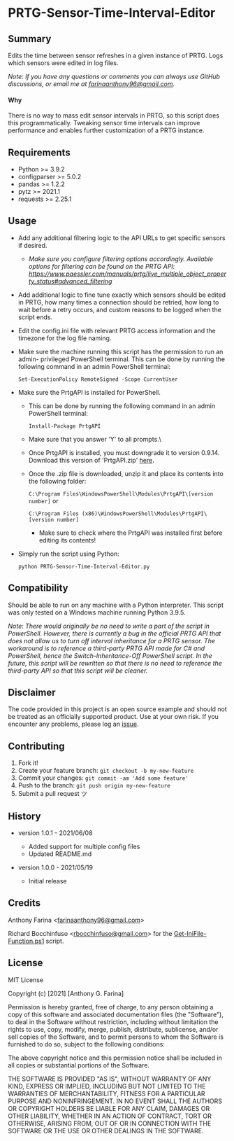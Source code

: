 # PRTG-Sensor-Time-Interval-Editor

## Summary
Edits the time between sensor refreshes in a given instance of PRTG. Logs
which sensors were edited in log files.

_Note: If you have any questions or comments you can always use GitHub
discussions, or email me at farinaanthony96@gmail.com._

#### Why
There is no way to mass edit sensor intervals in PRTG, so this script does this
programmatically. Tweaking sensor time intervals can improve performance and
enables further customization of a PRTG instance.

## Requirements
- Python >= 3.9.2
- configparser >= 5.0.2
- pandas >= 1.2.2
- pytz >= 2021.1
- requests >= 2.25.1

## Usage
- Add any additional filtering logic to the API URLs to get specific
  sensors if desired.
    - _Make sure you configure filtering options accordingly. Available
      options for filtering can be found on the PRTG API:
      https://www.paessler.com/manuals/prtg/live_multiple_object_property_status#advanced_filtering_

- Add additional logic to fine tune exactly which sensors should be edited in
  PRTG, how many times a connection should be retried, how long to wait before
  a retry occurs, and custom reasons to be logged when the script ends.

- Edit the config.ini file with relevant PRTG access information and the
  timezone for the log file naming.
  
- Make sure the machine running this script has the permission to run an admin-
  privileged PowerShell terminal. This can be done by running the following
  command in an admin PowerShell terminal:
  
  `Set-ExecutionPolicy RemoteSigned -Scope CurrentUser`
  
- Make sure the PrtgAPI is installed for PowerShell.
    - This can be done by running the following command in an admin PowerShell
      terminal:
  
      `Install-Package PrtgAPI`

    - Make sure that you answer 'Y' to all prompts.\
      
    - Once PrtgAPI is installed, you must downgrade it to version 0.9.14.
      Download this version of 'PrtgAPI.zip'
      [here](https://github.com/lordmilko/PrtgAPI/releases/tag/v0.9.14).
      
    - Once the .zip file is downloaded, unzip it and place its contents into
      the following folder:
      
      `C:\Program Files\WindowsPowerShell\Modules\PrtgAPI\[version number]` or
    
      `C:\Program Files (x86)\WindowsPowerShell\Modules\PrtgAPI\[version number]`
    
        - Make sure to check where the PrtgAPI was installed first before editing
          its contents!

- Simply run the script using Python:
  
  `python PRTG-Sensor-Time-Interval-Editor.py`

## Compatibility
Should be able to run on any machine with a Python interpreter. This script
was only tested on a Windows machine running Python 3.9.5.

_Note: There would originally be no need to write a part of the script in 
       PowerShell. However, there is currently a bug in the official PRTG API
       that does not allow us to turn off interval inheritance for a PRTG
       sensor. The workaround is to reference a third-party PRTG API made for
       C# and PowerShell, hence the Switch-Inheritance-Off PowerShell script.
       In the future, this script will be rewritten so that there is no need to
       reference the third-party API so that this script will be cleaner._

## Disclaimer
The code provided in this project is an open source example and should not
be treated as an officially supported product. Use at your own risk. If you
encounter any problems, please log an
[issue](https://github.com/CC-Digital-Innovation/PRTG-Sensor-Time-Interval-Editor/issues).

## Contributing
1. Fork it!
2. Create your feature branch: `git checkout -b my-new-feature`
3. Commit your changes: `git commit -am 'Add some feature'`
4. Push to the branch: `git push origin my-new-feature`
5. Submit a pull request ツ

## History
-  version 1.0.1 - 2021/06/08
    - Added support for multiple config files
    - Updated README.md


-  version 1.0.0 - 2021/05/19
    - Initial release

## Credits
Anthony Farina <<farinaanthony96@gmail.com>>

Richard Bocchinfuso <<rbocchinfuso@gmail.com>> for the 
[Get-IniFile-Function.ps1](https://github.com/CC-Digital-Innovation/Get-IniFile-Function)
script.

## License
MIT License

Copyright (c) [2021] [Anthony G. Farina]

Permission is hereby granted, free of charge, to any person obtaining a
copy of this software and associated documentation files (the "Software"),
to deal in the Software without restriction, including without limitation
the rights to use, copy, modify, merge, publish, distribute, sublicense,
and/or sell copies of the Software, and to permit persons to whom the
Software is furnished to do so, subject to the following conditions:

The above copyright notice and this permission notice shall be included in
all copies or substantial portions of the Software.

THE SOFTWARE IS PROVIDED "AS IS", WITHOUT WARRANTY OF ANY KIND, EXPRESS OR
IMPLIED, INCLUDING BUT NOT LIMITED TO THE WARRANTIES OF MERCHANTABILITY,
FITNESS FOR A PARTICULAR PURPOSE AND NONINFRINGEMENT. IN NO EVENT SHALL THE
AUTHORS OR COPYRIGHT HOLDERS BE LIABLE FOR ANY CLAIM, DAMAGES OR OTHER
LIABILITY, WHETHER IN AN ACTION OF CONTRACT, TORT OR OTHERWISE, ARISING
FROM, OUT OF OR IN CONNECTION WITH THE SOFTWARE OR THE USE OR OTHER
DEALINGS IN THE SOFTWARE.